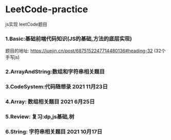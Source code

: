 # LeetCode-practice
js实现 leetCode题目

### 1.Basic:基础前端代码知识(JS的基础,方法的底层实现)
题目的地址: https://juejin.cn/post/6875152247714480136#heading-32  (32个手写js)
### 2.ArrayAndString:数组和字符串相关题目
### 3.CodeSystem:代码随想录  2021 11月23日
### 4.Array:  数组相关题目 2021 6月25日
### 5.Review: 复习:dp,js基础,树
### 6.String: 字符串相关题目 2021 10月17日